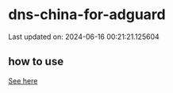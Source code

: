# dns-china-for-adguard

Last updated on: 2024-06-16 00:21:21.125604

## how to use

[See here](https://github.com/AdguardTeam/AdGuardHome/wiki/Configuration#upstreams-from-file)